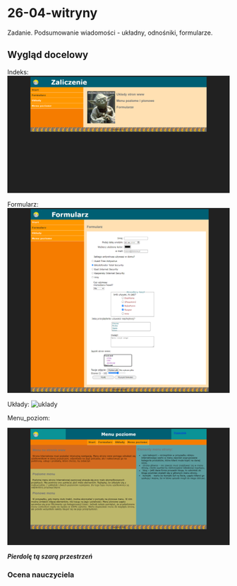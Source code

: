# 26-04-witryny

Zadanie. Podsumowanie wiadomości - układny, odnośniki, formularze.

## Wygląd docelowy

Indeks:
![index](./1.start.png)

Formularz:
![formularz](./2.formularz.png)

Układy:
![uklady](./3.uk%C5%82ady.png)

Menu_poziom:

![menu_poziom](./4.menu_poziom.png)

***Pierdolę tą szarą przestrzeń***

### Ocena nauczyciela

